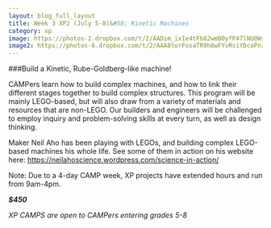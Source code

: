 ```yaml
---
layout: blog_full_layout
title: Week 3 XP2 (July 5-8)&#58; Kinetic Machines
category: xp
image: https://photos-2.dropbox.com/t/2/AADim_ixIe4tFb82wmB0yfP47lNU0Ws-ToYbEUT2W1x_8w/12/96179569/jpeg/32x32/1/_/1/2/IMG_0250.JPG/EPPnz0oY5rYBIAIoAg/6BGkero4_DIHmN8DOaaljzBli1CvUEiVkYmcE8jXIIY?size=1024x768&size_mode=3
image2: https://photos-6.dropbox.com/t/2/AAA8torFosaTR9h6wFYvRsiYDcoPnzyfw3AKmTqux66g0w/12/96179569/jpeg/32x32/1/_/1/2/IMG_0252.JPG/EPPnz0oY5rYBIAIoAg/NhVHSLJ9ubg3mo-CwJKbpqcXUHz3XK9RkzjI9ZyHGNw?size=1024x768&size_mode=3
---
```


###Build a Kinetic, Rube-Goldberg-like machine!

CAMPers learn how to build complex machines, and how to link their different stages together to build complex structures. This program will be mainly LEGO-based, but will also draw from a variety of materials and resources that are non-LEGO. Our builders and engineers will be challenged to employ inquiry and problem-solving skills at every turn, as well as design thinking.

Maker Neil Aho has been playing with LEGOs, and building complex LEGO-based machines his whole life. See some of them in action on his website here: 
https://neilahoscience.wordpress.com/science-in-action/

Note: Due to a 4-day CAMP week, XP projects have extended hours and run from 9am-4pm.

**_$450_**

*XP CAMPS are open to CAMPers entering grades 5-8*

